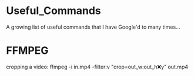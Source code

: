 # Useful_Commands
A growing list of useful commands that I have Google'd to many times...

# FFMPEG 

cropping a video:
ffmpeg -i in.mp4 -filter:v "crop=out_w:out_h:x:y" out.mp4
